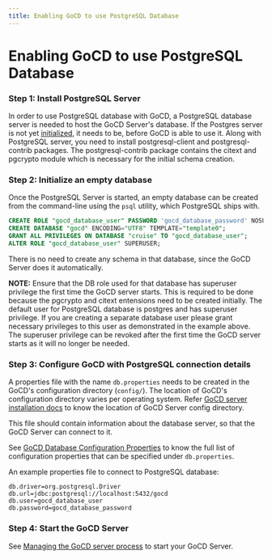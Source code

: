 ```yaml
---
title: Enabling GoCD to use PostgreSQL Database
---
```


# Enabling GoCD to use PostgreSQL Database

### Step 1: Install PostgreSQL Server

In order to use PostgreSQL database with GoCD, a PostgreSQL database server is needed to host the GoCD Server's database.
If the Postgres server is not yet <a href="https://www.postgresql.org/docs/current/app-initdb.html" target="_blank">initialized</a>, it needs to be, before GoCD is able to use it. Along with PostgreSQL server, you need to install postgresql-client and postgresql-contrib packages. The postgresql-contrib package contains the citext and pgcrypto module which is necessary for the initial schema creation.


### Step 2: Initialize an empty database

Once the PostgreSQL Server is started, an empty database can be created from the command-line using the `psql` utility, which PostgreSQL ships with.

```sql
CREATE ROLE "gocd_database_user" PASSWORD 'gocd_database_password' NOSUPERUSER NOCREATEDB NOCREATEROLE INHERIT LOGIN;
CREATE DATABASE "gocd" ENCODING="UTF8" TEMPLATE="template0";
GRANT ALL PRIVILEGES ON DATABASE "cruise" TO "gocd_database_user";
ALTER ROLE "gocd_database_user" SUPERUSER;
```

There is no need to create any schema in that database, since the GoCD Server does it automatically.

**NOTE:**  Ensure that the DB role used for that database has superuser privilege the first time the GoCD server starts. This is required to be done because the pgcrypto and citext entensions need to be created initially. The default user for PostgreSQL database is postgres and has superuser privilege. If you are creating a separate database user please grant necessary privileges to this user as demonstrated in the example above. The superuser privilege can be revoked after the first time the GoCD server starts as it will no longer be needed.


### Step 3: Configure GoCD with PostgreSQL connection details

A properties file with the name `db.properties` needs to be created in the GoCD's configuration directory (`config/`). 
The location of GoCD's configuration directory varies per operating system. Refer [GoCD server installation docs](../installing_go_server.html) to know the location of GoCD Server config directory.

This file should contain information about the database server, so that the GoCD Server can connect to it.

See [GoCD Database Configuration Properties](connection-properties.html) to know the full list of configuration properties that can be specified under `db.properties`.

An example properties file to connect to PostgreSQL database:

```properties
db.driver=org.postgresql.Driver
db.url=jdbc:postgresql://localhost:5432/gocd
db.user=gocd_database_user
db.password=gocd_database_password
```

### Step 4: Start the GoCD Server

See [Managing the GoCD server process](https://docs.gocd.org/current/installation/installing_go_server.html) to start your GoCD Server.  


